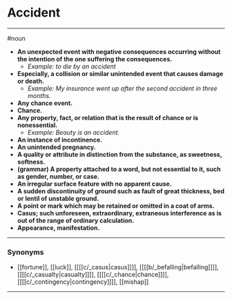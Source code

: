 # Accident
---
#noun
- **An unexpected event with negative consequences occurring without the intention of the one suffering the consequences.**
	- _Example: to die by an accident_
- **Especially, a collision or similar unintended event that causes damage or death.**
	- _Example: My insurance went up after the second accident in three months._
- **Any chance event.**
- **Chance.**
- **Any property, fact, or relation that is the result of chance or is nonessential.**
	- _Example: Beauty is an accident._
- **An instance of incontinence.**
- **An unintended pregnancy.**
- **A quality or attribute in distinction from the substance, as sweetness, softness.**
- **(grammar) A property attached to a word, but not essential to it, such as gender, number, or case.**
- **An irregular surface feature with no apparent cause.**
- **A sudden discontinuity of ground such as fault of great thickness, bed or lentil of unstable ground.**
- **A point or mark which may be retained or omitted in a coat of arms.**
- **Casus; such unforeseen, extraordinary, extraneous interference as is out of the range of ordinary calculation.**
- **Appearance, manifestation.**
---
### Synonyms
- [[fortune]], [[luck]], [[[[c/_casus|casus]]]], [[[[b/_befalling|befalling]]]], [[[[c/_casualty|casualty]]]], [[[[c/_chance|chance]]]], [[[[c/_contingency|contingency]]]], [[mishap]]
---
